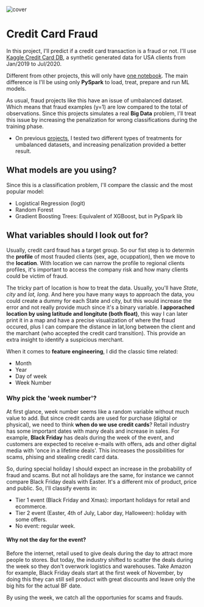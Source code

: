 ![cover](https://images.pexels.com/photos/2988232/pexels-photo-2988232.jpeg?auto=compress&cs=tinysrgb&w=1260&h=750&dpr=1)

# Credit Card Fraud

In this project, I'll predict if a credit card transaction is a fraud or not. I'll use [Kaggle Credit Card DB](https://www.kaggle.com/datasets/kartik2112/fraud-detection?resource=download), a synthetic generated data for USA clients from Jan/2019 to Jul/2020.

Different from other projects, this will only have [one notebook](https://github.com/Ana-Akaishi/data-science-projects/blob/main/Credit_card_fraud/CC_fraud.ipynb). The main difference is I'll be using only **PySpark** to load, treat, prepare and run ML models.

As usual, fraud projects like this have an issue of umbalanced dataset. Which means that fraud examples (y=1) are low compared to the total of observations. Since this projects simulates a real **Big Data** problem, I'll treat this issue by increasing the penalization for wrong classifications during the training phase.
- On previous [projects](https://github.com/Ana-Akaishi/data-science-projects/blob/main/Bank_Loan_Default/04%20-%20Comp%20Results.ipynb), I tested two different types of treatments for umbalanced datasets, and increasing penalization provided a better result.

## What models are you using?
Since this is a classification problem, I'll compare the classic and the most popular model:
- Logistical Regression (logit)
- Random Forest
- Gradient Boosting Trees: Equivalent of XGBoost, but in PySpark lib

## What variables should I look out for?
Usually, credit card fraud has a target group. So our fist step is to determin the **profile** of most frauded clients (sex, age, ocuppation), then we move to the **location**. With location we can narrow the profile to regional clients profiles, it's important to access the company risk and how many clients could be victim of fraud.

The tricky part of location is how to treat the data. Usually, you'll have *State*, *city* and *lot, long*. And here you have many ways to approach the data, you could create a dummy for each State and city, but this would increase the error and not really provide much since it's a binary variable. **I apporached location by using latitude and longitute (both float)**, this way I can later print it in a map and have a precise visualization of where the fraud occured, plus I can compare the distance in lat,long between the client and the marchant (who accepted the credit card transition). This provide an extra insight to identify a suspicious merchant.

When it comes to **feature engineering**, I did the classic time related:
- Month
- Year
- Day of week
- Week Number

### Why pick the 'week number'?
At first glance, week number seems like a random variable without much value to add. But since credit cards are used for purchase (digital or physical), we need to think **when do we use credit cards**? Retail industry has some important dates with many deals and increase in sales. For example, **Black Friday** has deals during the week of the event, and customers are expected to receive e-mails with offers, ads and other digital media with 'once in a lifetime deals'. This increases the possibilities for scams, phising and stealing credit card data.

So, during special holiday I should expect an increase in the probability of fraud and scams. But not all holidays are the same, for instance we cannot compare Black Friday deals with Easter. It's a different mix of product, price and public. So, I'll classify events in:
- Tier 1 event (Black Friday and Xmas): important holidays for retail and ecommerce. 
- Tier 2 event (Easter, 4th of July, Labor day, Halloween): holiday with some offers.
- No event: regular week.

#### Why not the day for the event?
Before the internet, retail used to give deals during the day to attract more people to stores. But today, the industry shifted to scatter the deals during the week so they don't overwork logistics and warehouses. Take Amazon for example, Black Friday deals start at the first week of November, by doing this they can still sell product with great discounts and leave only the big hits for the actual BF date.

By using the week, we catch all the opportunies for scams and frauds.